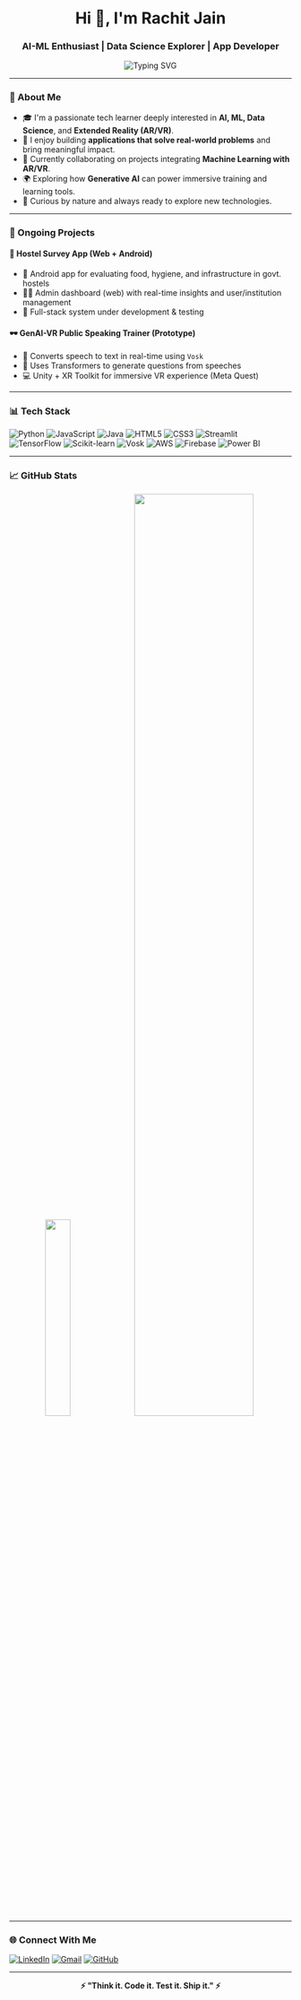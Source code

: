 <h1 align="center">Hi 👋, I'm Rachit Jain</h1>
<h3 align="center">AI-ML Enthusiast | Data Science Explorer | App Developer</h3>

<p align="center">
  <img src="https://readme-typing-svg.demolab.com?font=Fira+Code&duration=3000&pause=1000&center=true&vCenter=true&width=500&lines=Building+AI-powered+solutions;AR%2FVR+with+AI+integration;Solving+real+world+problems+with+code;Always+curious+and+learning+%F0%9F%93%9A" alt="Typing SVG" />
</p>

---

### 🧠 About Me

- 🎓 I'm a passionate tech learner deeply interested in **AI, ML, Data Science**, and **Extended Reality (AR/VR)**.
- 📱 I enjoy building **applications that solve real-world problems** and bring meaningful impact.
- 🧪 Currently collaborating on projects integrating **Machine Learning with AR/VR**.
- 🌍 Exploring how **Generative AI** can power immersive training and learning tools.
- 🚀 Curious by nature and always ready to explore new technologies.

---

### 🚀 Ongoing Projects

#### 🏫 Hostel Survey App (Web + Android)
- 📱 Android app for evaluating food, hygiene, and infrastructure in govt. hostels
- 🧑‍💼 Admin dashboard (web) with real-time insights and user/institution management
- 🔄 Full-stack system under development & testing

#### 🕶️ GenAI-VR Public Speaking Trainer (Prototype)
- 🎤 Converts speech to text in real-time using `Vosk`
- 🤖 Uses Transformers to generate questions from speeches
- 💻 Unity + XR Toolkit for immersive VR experience (Meta Quest)
---

### 📊 Tech Stack

![Python](https://img.shields.io/badge/Python-3776AB?style=for-the-badge&logo=python&logoColor=white)
![JavaScript](https://img.shields.io/badge/JavaScript-F7DF1E?style=for-the-badge&logo=javascript&logoColor=black)
![Java](https://img.shields.io/badge/Java-007396?style=for-the-badge&logo=java&logoColor=white)
![HTML5](https://img.shields.io/badge/HTML5-E34F26?style=for-the-badge&logo=html5&logoColor=white)
![CSS3](https://img.shields.io/badge/CSS3-1572B6?style=for-the-badge&logo=css3&logoColor=white)
![Streamlit](https://img.shields.io/badge/Streamlit-FF4B4B?style=for-the-badge&logo=streamlit&logoColor=white)
![TensorFlow](https://img.shields.io/badge/TensorFlow-FF6F00?style=for-the-badge&logo=tensorflow&logoColor=white)
![Scikit-learn](https://img.shields.io/badge/Scikit--learn-F7931E?style=for-the-badge&logo=scikit-learn&logoColor=white)
![Vosk](https://img.shields.io/badge/Vosk-22223B?style=for-the-badge)
![AWS](https://img.shields.io/badge/AWS-232F3E?style=for-the-badge&logo=amazon-aws&logoColor=white)
![Firebase](https://img.shields.io/badge/Firebase-FFCA28?style=for-the-badge&logo=firebase&logoColor=black)
![Power BI](https://img.shields.io/badge/PowerBI-F2C811?style=for-the-badge&logo=powerbi&logoColor=black)

---

### 📈 GitHub Stats

<p align="center">
  <img src="https://github-readme-stats.vercel.app/api/top-langs/?username=Rachit-Jain-24&layout=compact&theme=radical" width="30%"/>
  <img src="https://github-profile-summary-cards.vercel.app/api/cards/profile-details?username=Rachit-Jain-24&theme=radical" width="65%"/>
</p>


---
### 🌐 Connect With Me

[![LinkedIn](https://img.shields.io/badge/-LinkedIN-blue?style=for-the-badge&logo=Linkedin&logoColor=white&link=https://linkedin.com/in/rachit-jain-24)](https://linkedin.com/in/rachit-jain-24)
[![Gmail](https://img.shields.io/badge/-Email-D14836?style=for-the-badge&logo=gmail&logoColor=white)](mailto:rachit.jain.official24@gmail.com)
[![GitHub](https://img.shields.io/badge/-GitHub-181717?style=for-the-badge&logo=github)](https://github.com/Rachit-Jain-24)

---

<p align="center"><b>⚡ "Think it. Code it. Test it. Ship it." ⚡</b></p>
